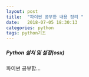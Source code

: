 ```yaml
---
layout: post
title:  "파이썬 공부한 내용 정리 "
date:   2018-07-05 18:30:13
categories: python
tags: python기초
---
```


##### Python 설치 및 설정(osx)

파이썬 공부함...
